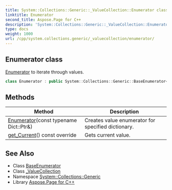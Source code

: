 ```yaml
---
title: System::Collections::Generic::_ValueCollection::Enumerator class
linktitle: Enumerator
second_title: Aspose.Page for C++
description: 'System::Collections::Generic::_ValueCollection::Enumerator class. Enumerator to iterate through values in C++.'
type: docs
weight: 1000
url: /cpp/system.collections.generic/_valuecollection/enumerator/
---
```

## Enumerator class


[Enumerator](./) to iterate through values.

```cpp
class Enumerator : public System::Collections::Generic::BaseEnumerator<Dict::map_t, TValue>
```

## Methods

| Method | Description |
| --- | --- |
| [Enumerator](./enumerator/)(const typename Dict::Ptr\&) | Creates value enumerator for specified dictionary. |
| [get_Current](./get_current/)() const override | Gets current value. |
## See Also

* Class [BaseEnumerator](../../baseenumerator/)
* Class [_ValueCollection](../)
* Namespace [System::Collections::Generic](../../)
* Library [Aspose.Page for C++](../../../)
